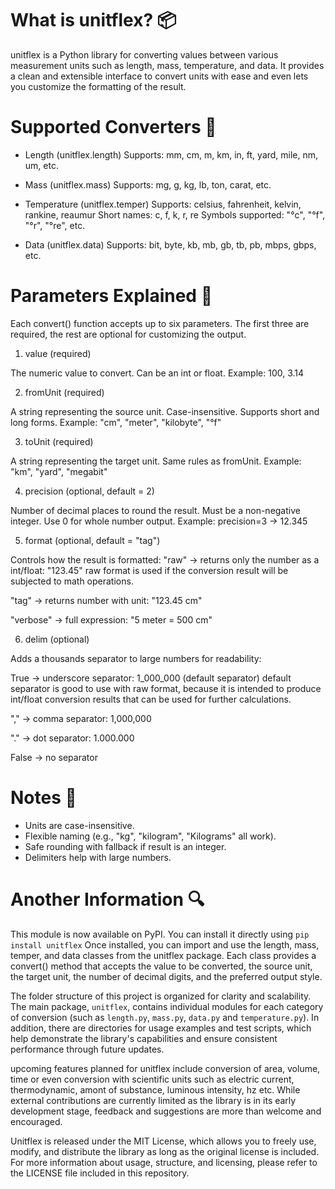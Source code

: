 # What is unitflex? 📦

unitflex is a Python library for converting values between various measurement units such as length, mass, temperature, and data. It provides a clean and extensible interface to convert units with ease and even lets you customize the formatting of the result.

# Supported Converters 🧪 

- Length (unitflex.length)
Supports: mm, cm, m, km, in, ft, yard, mile, nm, um, etc.

- Mass (unitflex.mass)
Supports: mg, g, kg, lb, ton, carat, etc.

- Temperature (unitflex.temper)
Supports: celsius, fahrenheit, kelvin, rankine, reaumur
Short names: c, f, k, r, re
Symbols supported: "°c", "°f", "°r", "°re", etc.

- Data (unitflex.data)
Supports: bit, byte, kb, mb, gb, tb, pb, mbps, gbps, etc.

<!-- There will be many useful converters to come, stay tuned! -->

#  Parameters Explained 🔧

Each convert() function accepts up to six parameters. The first three are required, the rest are optional for customizing the output.

1. value (required)

The numeric value to convert. Can be an int or float.
Example: 100, 3.14

2. fromUnit (required)

A string representing the source unit. Case-insensitive. Supports short and long forms.
Example: "cm", "meter", "kilobyte", "°f"

3. toUnit (required)

A string representing the target unit. Same rules as fromUnit.
Example: "km", "yard", "megabit"

4. precision (optional, default = 2)

Number of decimal places to round the result.
Must be a non-negative integer.
Use 0 for whole number output.
Example: precision=3 → 12.345

5. format (optional, default = "tag")

Controls how the result is formatted:
"raw" → returns only the number as a int/float: "123.45"
raw format is used if the conversion result will be subjected to math operations.

"tag" → returns number with unit: "123.45 cm"

"verbose" → full expression: "5 meter = 500 cm"

6. delim (optional)

Adds a thousands separator to large numbers for readability:

True → underscore separator: 1_000_000 (default separator)
default separator is good to use with raw format, because it is intended to produce int/float conversion results that can be used for further calculations.

"," → comma separator: 1,000,000

"." → dot separator: 1.000.000

False → no separator

# Notes 📌

- Units are case-insensitive.
- Flexible naming (e.g., "kg", "kilogram", "Kilograms" all work).
- Safe rounding with fallback if result is an integer.
- Delimiters help with large numbers.

# Another Information 🔍

This module is now available on PyPI. You can install it directly using `pip install unitflex`
Once installed, you can import and use the length, mass, temper, and data classes from the unitflex package. Each class provides a convert() method that accepts the value to be converted, the source unit, the target unit, the number of decimal digits, and the preferred output style.

The folder structure of this project is organized for clarity and scalability. The main package, `unitflex`, contains individual modules for each category of conversion (such as `length.py`, `mass.py`, `data.py` and `temperature.py`). In addition, there are directories for usage examples and test scripts, which help demonstrate the library's capabilities and ensure consistent performance through future updates.

upcoming features planned for unitflex include conversion of area, volume, time or even conversion with scientific units such as electric current, thermodynamic, amont of substance, luminous intensity, hz etc. While external contributions are currently limited as the library is in its early development stage, feedback and suggestions are more than welcome and encouraged.

Unitflex is released under the MIT License, which allows you to freely use, modify, and distribute the library as long as the original license is included. For more information about usage, structure, and licensing, please refer to the LICENSE file included in this repository.